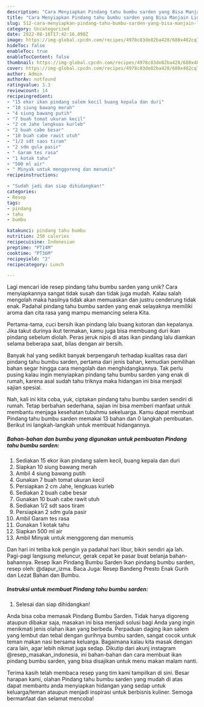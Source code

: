 ```yaml
---
description: "Cara Menyiapkan Pindang tahu bumbu sarden yang Bisa Manjain Lidah"
title: "Cara Menyiapkan Pindang tahu bumbu sarden yang Bisa Manjain Lidah"
slug: 512-cara-menyiapkan-pindang-tahu-bumbu-sarden-yang-bisa-manjain-lidah
category: Uncategorized
date: 2022-08-16T17:42:16.098Z
image: https://img-global.cpcdn.com/recipes/4978c83de82ba428/680x482cq70/pindang-tahu-bumbu-sarden-foto-resep-utama.jpg
hideToc: false
enableToc: true
enableTocContent: false
thumbnail: https://img-global.cpcdn.com/recipes/4978c83de82ba428/680x482cq70/pindang-tahu-bumbu-sarden-foto-resep-utama.jpg
cover: https://img-global.cpcdn.com/recipes/4978c83de82ba428/680x482cq70/pindang-tahu-bumbu-sarden-foto-resep-utama.jpg
author: Admin
authorAv: notfound
ratingvalue: 3.3
reviewcount: 14
recipeingredient:
- "15 ekor ikan pindang salem kecil buang kepala dan duri"
- "10 siung bawang merah"
- "4 siung bawang putih"
- "7 buah tomat ukuran kecil"
- "2 cm Jahe lengkuas kurleb"
- "2 buah cabe besar"
- "10 buah cabe rawit utuh"
- "1/2 sdt saos tiram"
- "2 sdm gula pasir"
- " Garam tes rasa"
- "1 kotak tahu"
- "500 ml air"
- " Minyak untuk menggoreng dan menumis"
recipeinstructions:

- "Sudah jadi dan siap dihidangkan!"
categories:
- Resep
tags:
- pindang
- tahu
- bumbu

katakunci: pindang tahu bumbu 
nutrition: 250 calories
recipecuisine: Indonesian
preptime: "PT14M"
cooktime: "PT36M"
recipeyield: "2"
recipecategory: Lunch

---
```





Lagi mencari ide resep pindang tahu bumbu sarden yang unik? Cara menyiapkannya sangat tidak susah dan tidak juga mudah. Kalau salah mengolah maka hasilnya tidak akan memuaskan dan justru cenderung tidak enak. Padahal pindang tahu bumbu sarden yang enak selayaknya memiliki aroma dan cita rasa yang mampu memancing selera Kita.





Pertama-tama, cuci bersih ikan pindang lalu buang kotoran dan kepalanya. Jika takut durinya ikut termakan, kamu juga bisa membuang duri ikan pindang sebelum diolah. Peras jeruk nipis di atas ikan pindang lalu diamkan selama beberapa saat, bilas dengan air bersih.

Banyak hal yang sedikit banyak berpengaruh terhadap kualitas rasa dari pindang tahu bumbu sarden, pertama dari jenis bahan, kemudian pemilihan bahan segar hingga cara mengolah dan menghidangkannya. Tak perlu pusing kalau ingin menyiapkan pindang tahu bumbu sarden yang enak di rumah, karena asal sudah tahu triknya maka hidangan ini bisa menjadi sajian spesial.






Nah, kali ini kita coba, yuk, ciptakan pindang tahu bumbu sarden sendiri di rumah. Tetap berbahan sederhana, sajian ini bisa memberi manfaat untuk membantu menjaga kesehatan tubuhmu sekeluarga. Kamu dapat membuat Pindang tahu bumbu sarden memakai 13 bahan dan 0 langkah pembuatan. Berikut ini langkah-langkah untuk membuat hidangannya.

<!--inarticleads1-->

##### Bahan-bahan dan bumbu yang digunakan untuk pembuatan Pindang tahu bumbu sarden:

1. Sediakan 15 ekor ikan pindang salem kecil, buang kepala dan duri
1. Siapkan 10 siung bawang merah
1. Ambil 4 siung bawang putih
1. Gunakan 7 buah tomat ukuran kecil
1. Persiapkan 2 cm Jahe, lengkuas kurleb
1. Sediakan 2 buah cabe besar
1. Gunakan 10 buah cabe rawit utuh
1. Sediakan 1/2 sdt saos tiram
1. Persiapkan 2 sdm gula pasir
1. Ambil  Garam tes rasa
1. Gunakan 1 kotak tahu
1. Siapkan 500 ml air
1. Ambil  Minyak untuk menggoreng dan menumis


Dan hari ini tetiba kok pengin ya padahal hari libur, bikin sendiri aja lah. Pagi-pagi langsung meluncur, gerak cepat ke pasar buat belanja bahan-bahannya. Resep Ikan Pindang Bumbu Sarden Ikan pindang bumbu sarden, resep oleh: @dapur_izma. Baca Juga: Resep Bandeng Presto Enak Gurih dan Lezat Bahan dan Bumbu. 

<!--inarticleads2-->

##### Instruksi untuk membuat Pindang tahu bumbu sarden:


1. Selesai dan siap dihidangkan!

Anda bisa coba memasak Pindang Bumbu Sarden. Tidak hanya digoreng ataupun dibakar saja, masakan ini bisa menjadi solusi bagi Anda yang ingin menikmati jenis olahan ikan yang berbeda. Perpaduan daging ikan salem yang lembut dan tebal dengan gurihnya bumbu sarden, sangat cocok untuk teman makan nasi bersama keluarga. Bagaimana kalau kita masak dengan cara lain, agar lebih nikmat juga sedap. Dikutip dari akunj instagram @resep_masakan_indonesia, ini bahan-bahan dan cara membuat ikan pindang bumbu sarden, yang bisa disajikan untuk menu makan malam nanti. 

Terima kasih telah membaca resep yang tim kami tampilkan di sini. Besar harapan kami, olahan Pindang tahu bumbu sarden yang mudah di atas dapat membantu anda menyiapkan hidangan yang sedap untuk keluarga/teman ataupun menjadi inspirasi untuk berbisnis kuliner. Semoga bermanfaat dan selamat mencoba!
